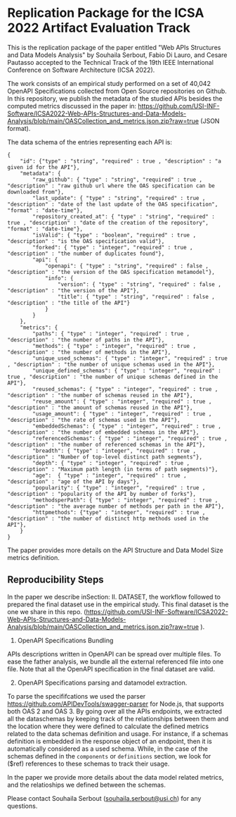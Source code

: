 # Replication Package for the ICSA 2022 Artifact Evaluation Track
This is the replication package of the paper entitled "Web APIs Structures and Data Models Analysis" by Souhaila Serbout, Fabio Di Lauro, and Cesare Pautasso accepted to the Technical Track of the 19th IEEE International Conference on Software Architecture (ICSA 2022).

The work consists of an empirical study performed on a set of 40,042 OpenAPI Specifications collected from Open Source repositories on Github. In this repository, we publish the metadata of the studied APIs besides the computed metrics discussed in the paper in: https://github.com/USI-INF-Software/ICSA2022-Web-APIs-Structures-and-Data-Models-Analysis/blob/main/OASCollection_and_metrics.json.zip?raw=true (JSON format).

The data schema of the entries representing each API is:

```
{
    "id": {"type" : "string", "required" : true , "description" : "a given id for the API"},
    "metadata": {
        "raw_github": { "type" : "string", "required" : true , "description" : "raw github url where the OAS specification can be downloaded from"},
        "last_update": { "type" : "string", "required" : true , "description" : "date of the last update of the OAS specification", "format" : "date-time"},
        "repository_created_at": { "type" : "string", "required" : true , "description" : "date of the creation of the repository", "format" : "date-time"},
        "isValid": { "type" : "boolean", "required" : true , "description" : "is the OAS specification valid"},
        "forked": { "type" : "integer", "required" : true , "description" : "the number of duplicates found"},
        "api": {
            "openapi": { "type" : "string", "required" : false , "description" : "the version of the OAS specification metamodel"},
            "info": {
                "version": { "type" : "string", "required" : false , "description" : "the version of the API"},
                "title": { "type" : "string", "required" : false , "description" : "the title of the API"}
            }
        }
    },
    "metrics": {
        "paths": { "type" : "integer", "required" : true , "description" : "the number of paths in the API"},
        "methods": { "type" : "integer", "required" : true , "description" : "the number of methods in the API"},
        "unique_used_schemas": { "type" : "integer", "required" : true , "description" : "the number of unique schemas used in the API"},
        "unique_defined_schemas": { "type" : "integer", "required" : true , "description" : "the number of unique schemas defined in the API"},
        "reused_schemas": { "type" : "integer", "required" : true , "description" : "the number of schemas reused in the API"},
        "reuse_amount": { "type" : "integer", "required" : true , "description" : "the amount of schemas reused in the API"},
        "usage_amount": { "type" : "integer", "required" : true , "description" : "the rate of schemas used in the API"},
        "embeddedSchemas": { "type" : "integer", "required" : true , "description" : "the number of embedded schemas in the API"},
        "referencedSchemas": { "type" : "integer", "required" : true , "description" : "the number of referenced schemas in the API"},
        "breadth": { "type" : "integer", "required" : true , "description" : "Number of top-level distinct path segments"},
        "depth": { "type" : "integer", "required" : true , "description" : "Maximum path length (in terms of path segments)"},
        "age":  { "type" : "integer", "required" : true , "description" : "age of the API by days"},
        "popularity": { "type" : "integer", "required" : true , "description" : "popularity of the API by number of forks"},
        "methodsperPath": { "type" : "integer", "required" : true , "description" : "the average number of methods per path in the API"},
        "httpmethods": {"type" : "integer", "required" : true , "description" : "the number of distinct http methods used in the API"},
    }
}
```

The paper provides more details on the API Structure and Data Model Size metrics definition.

## Reproducibility Steps

In the paper we describe inSection: II. DATASET, the workflow followed to prepared the final dataset use in the empirical study. This final dataset is the one we share in this repo. (https://github.com/USI-INF-Software/ICSA2022-Web-APIs-Structures-and-Data-Models-Analysis/blob/main/OASCollection_and_metrics.json.zip?raw=true ).

1. OpenAPI Specifications Bundling

APIs descriptions written in OpenAPI can be spread over multiple files. To ease the father analysis, we bundle all the external referenced file into one file.
Note that all the OpenAPI specification in the final dataset are valid. 

2. OpenAPI Specifications parsing and datamodel extraction. 

To parse the specififcations we used the  parser https://github.com/APIDevTools/swagger-parser for Node.js, that supports both OAS 2 and OAS 3.
By going over all the APIs endpoints, we extracted all the dataschemas by keeping track of the relationships between them and the location where they were defined to calculate the defined metrics related to the data schemas definition and usage. For instance, if a schemas definition is embedded in the response object of an endpoint, then it is automatically considered as a used schema. While, in the case of the schemas defined in the `components` or `definitions` section, we look for ($ref) references to these schemas to track their usage.
 
In the paper we provide more details about the data model related metrics, and the relatioships we defined between the schemas.  



Please contact Souhaila Serbout (souhaila.serbout@usi.ch) for any questions.
